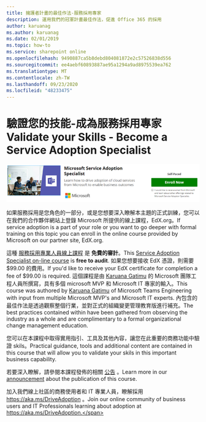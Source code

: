 ```yaml
---
title: 擁護者計畫的最佳作法-服務採用專家
description: 運用我們的冠軍計畫最佳作法，促進 Office 365 的採用
author: karuanag
ms.author: karuanag
ms.date: 02/01/2019
ms.topic: how-to
ms.service: sharepoint online
ms.openlocfilehash: 9490887ca5b8debd804081872e2c57526838d556
ms.sourcegitcommit: ee4aebf60893887ae95a1294a9ad8975539ea762
ms.translationtype: MT
ms.contentlocale: zh-TW
ms.lasthandoff: 09/23/2020
ms.locfileid: "48233475"
---
```

# <a name="validate-your-skills---become-a-service-adoption-specialist"></a><span data-ttu-id="212f6-103">驗證您的技能-成為服務採用專家</span><span class="sxs-lookup"><span data-stu-id="212f6-103">Validate your Skills - Become a Service Adoption Specialist</span></span>

![服務採用專家課程](media/champs_sascourse.png)

<span data-ttu-id="212f6-105">如果服務採用是您角色的一部分，或是您想要深入瞭解本主題的正式訓練，您可以在我們的合作夥伴網站上登錄 Microsoft 所提供的線上課程，EdX.org。</span><span class="sxs-lookup"><span data-stu-id="212f6-105">If service adoption is a part of your role or you want to go deeper with formal training on this topic you can enroll in the online course provided by Microsoft on our partner site, EdX.org.</span></span> 

<span data-ttu-id="212f6-106">這種 [服務採用專業人員線上課程](https://aka.ms/AdoptionCert) 是 **免費的審計**。</span><span class="sxs-lookup"><span data-stu-id="212f6-106">This [Service Adoption Specialist on-line course](https://aka.ms/AdoptionCert) is **free to audit**.</span></span>  <span data-ttu-id="212f6-107">如果您想要接收 EdX 憑證，則需要 $99.00 的費用。</span><span class="sxs-lookup"><span data-stu-id="212f6-107">If you'd like to receive your EdX certificate for completion a fee of $99.00 is required.</span></span>  <span data-ttu-id="212f6-108">這個課程是由 [Karuana Gatimu](https://linkedin.com/in/karuanagatimu) 的 Microsoft 團隊工程人員所撰寫，具有多個 microsoft MVP 和 Microsoft IT 專家的輸入。</span><span class="sxs-lookup"><span data-stu-id="212f6-108">This course was authored by [Karuana Gatimu](https://linkedin.com/in/karuanagatimu) of Microsoft Teams Engineering with input from multiple Microsoft MVP's and Microsoft IT experts.</span></span>  <span data-ttu-id="212f6-109">內包含的最佳作法是透過觀察整個行業，並對正式的組織變更管理教育版進行補充。</span><span class="sxs-lookup"><span data-stu-id="212f6-109">The best practices contained within have been gathered from observing the industry as a whole and are complimentary to a formal organizational change management education.</span></span>  

<span data-ttu-id="212f6-110">您可以在本課程中取得實用指引、工具及其他內容，讓您在此重要的商務功能中驗證 skils。</span><span class="sxs-lookup"><span data-stu-id="212f6-110">Practical guidance, tools and additional content are contained in this course that will allow you to validate your skils in this important business capability.</span></span>  

<span data-ttu-id="212f6-111">若要深入瞭解，請參閱本課程發佈的相關 [公告](https://aka.ms/AdoptionCertAnnouncement) 。</span><span class="sxs-lookup"><span data-stu-id="212f6-111">Learn more in our [announcement](https://aka.ms/AdoptionCertAnnouncement) about the publication of this course.</span></span> 

<span data-ttu-id="212f6-112">加入我們線上社區的商務使用者和 IT 專業人員，瞭解採用 https://aka.ms/DriveAdoption 。</span><span class="sxs-lookup"><span data-stu-id="212f6-112">Join our online community of business users and IT Professionals learning about adoption at https://aka.ms/DriveAdoption.</span></span> 